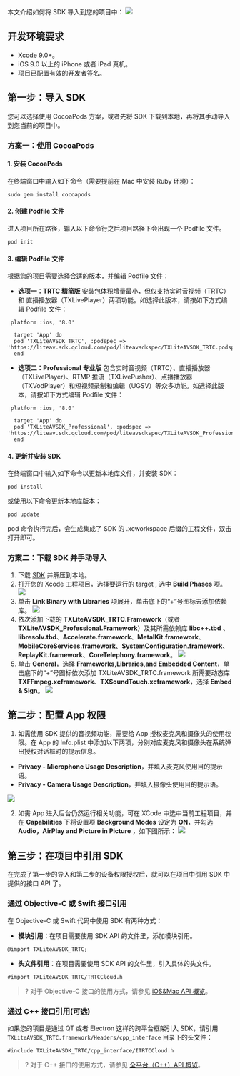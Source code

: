 本文介绍如何将 SDK 导入到您的项目中：
![](https://qcloudimg.tencent-cloud.cn/raw/49940081e803fb4534019ad5cb03dff8.png)
## 开发环境要求
- Xcode 9.0+。 
- iOS 9.0 以上的 iPhone 或者 iPad 真机。
- 项目已配置有效的开发者签名。

## 第一步：导入 SDK
您可以选择使用 CocoaPods 方案，或者先将 SDK 下载到本地，再将其手动导入到您当前的项目中。

### 方案一：使用 CocoaPods
#### 1. 安装 CocoaPods
在终端窗口中输入如下命令（需要提前在 Mac 中安装 Ruby 环境）：
```
sudo gem install cocoapods
```

#### 2. 创建 Podfile 文件
进入项目所在路径，输入以下命令行之后项目路径下会出现一个 Podfile 文件。
```
pod init
```

#### 3. 编辑 Podfile 文件
根据您的项目需要选择合适的版本，并编辑 Podfile 文件：
- **选项一：TRTC 精简版**
安装包体积增量最小，但仅支持实时音视频（TRTC）和 直播播放器（TXLivePlayer）两项功能。如选择此版本，请按如下方式编辑 Podfile 文件：
```
 platform :ios, '8.0'
  
  target 'App' do
  pod 'TXLiteAVSDK_TRTC', :podspec => 'https://liteav.sdk.qcloud.com/pod/liteavsdkspec/TXLiteAVSDK_TRTC.podspec'
  end
```

- **选项二：Professional 专业版**
包含实时音视频（TRTC）、直播播放器（TXLivePlayer）、RTMP 推流（TXLivePusher）、点播播放器（TXVodPlayer）和短视频录制和编辑（UGSV）等众多功能。如选择此版本，请按如下方式编辑 Podfile 文件：
```
 platform :ios, '8.0'
  
  target 'App' do
  pod 'TXLiteAVSDK_Professional', :podspec => 'https://liteav.sdk.qcloud.com/pod/liteavsdkspec/TXLiteAVSDK_Professional.podspec'
  end
```

#### 4. 更新并安装 SDK
在终端窗口中输入如下命令以更新本地库文件，并安装 SDK：
```
pod install
```
或使用以下命令更新本地库版本：
```
pod update
```

pod 命令执行完后，会生成集成了 SDK 的 .xcworkspace 后缀的工程文件，双击打开即可。

### 方案二：下载 SDK 并手动导入
1. 下载 [SDK](https://cloud.tencent.com/document/product/647/32689) 并解压到本地。
2. 打开您的 Xcode 工程项目，选择要运行的 target , 选中 **Build Phases** 项。
![](https://qcloudimg.tencent-cloud.cn/raw/f57f1da3efefefe98a4b8c03c688fd17.png)
3. 单击 **Link Binary with Libraries** 项展开，单击底下的“+”号图标去添加依赖库。
![](https://qcloudimg.tencent-cloud.cn/raw/25faf435d56c7c7df1f944a536dd8869.png)
4. 依次添加下载的 **TXLiteAVSDK_TRTC.Framework**（或者 **TXLiteAVSDK_Professional.Framework**）及其所需依赖库 **libc++.tbd** 、 **libresolv.tbd**、**Accelerate.framework**、**MetalKit.framework**、**MobileCoreServices.framework**、**SystemConfiguration.framework**、**ReplayKit.framework**、**CoreTelephony.framework**。
![](https://qcloudimg.tencent-cloud.cn/raw/8f4b4dc4f794cd0bf4159cd5b0c2a507.png)
5. 单击 **General**，选择 **Frameworks,Libraries,and Embedded Content**，单击底下的“+”号图标依次添加 TXLiteAVSDK_TRTC.framework 所需要动态库**TXFFmpeg.xcframework**、**TXSoundTouch.xcframework**，选择 **Embed & Sign**。
![](https://qcloudimg.tencent-cloud.cn/raw/a159c5fb799cf50611387bdae7275863.png)

## 第二步：配置 App 权限
1. 如需使用 SDK 提供的音视频功能，需要给 App 授权麦克风和摄像头的使用权限。在 App 的 Info.plist 中添加以下两项，分别对应麦克风和摄像头在系统弹出授权对话框时的提示信息。
- **Privacy - Microphone Usage Description**，并填入麦克风使用目的提示语。
- **Privacy - Camera Usage Description**，并填入摄像头使用目的提示语。

![](https://main.qcloudimg.com/raw/54cc6989a8225700ff57494cba819c7b.jpg)

2. 如需 App 进入后台仍然运行相关功能，可在 XCode 中选中当前工程项目，并在 **Capabilities** 下将设置项  **Background Modes** 设定为 **ON**，并勾选 **Audio，AirPlay and Picture in Picture** ，如下图所示：
![](https://main.qcloudimg.com/raw/d960dfec88388936abce2d4cb77ac766.jpg)

## 第三步：在项目中引用 SDK
在完成了第一步的导入和第二步的设备权限授权后，就可以在项目中引用 SDK 中提供的接口 API 了。

### 通过 Objective-C 或 Swift 接口引用
在 Objective-C 或 Swift 代码中使用 SDK 有两种方式：
- **模块引用**：在项目需要使用 SDK API 的文件里，添加模块引用。
```
@import TXLiteAVSDK_TRTC;
```
- **头文件引用**：在项目需要使用 SDK API 的文件里，引入具体的头文件。
```
#import TXLiteAVSDK_TRTC/TRTCCloud.h
```

>? 对于 Objective-C 接口的使用方式，请参见 [iOS&Mac API 概览](https://cloud.tencent.com/document/product/647/32258)。

[](id:using_cpp)
### 通过 C++ 接口引用(可选)
如果您的项目是通过 QT 或者 Electron 这样的跨平台框架引入 SDK，请引用 `TXLiteAVSDK_TRTC.framework/Headers/cpp_interface` 目录下的头文件：
```
#include TXLiteAVSDK_TRTC/cpp_interface/ITRTCCloud.h
```

>? 对于 C++ 接口的使用方式，请参见 [全平台（C++）API 概览](https://cloud.tencent.com/document/product/647/32268)。
